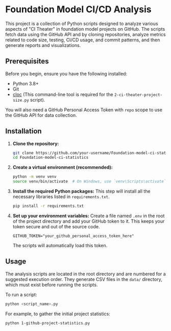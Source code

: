# Foundation Model CI/CD Analysis

This project is a collection of Python scripts designed to analyze various aspects of "CI Theater" in foundation model projects on GitHub. The scripts fetch data using the GitHub API and by cloning repositories, analyze metrics related to code size, testing, CI/CD usage, and commit patterns, and then generate reports and visualizations.

## Prerequisites

Before you begin, ensure you have the following installed:

*   Python 3.8+
*   Git
*   [cloc](https://github.com/AlDanial/cloc) (This command-line tool is required for the `2-ci-theater-project-size.py` script).

You will also need a GitHub Personal Access Token with `repo` scope to use the GitHub API for data collection.

## Installation

1.  **Clone the repository:**
    ```bash
    git clone https://github.com/your-username/Foundation-model-ci-statistics.git
    cd Foundation-model-ci-statistics
    ```

2.  **Create a virtual environment (recommended):**
    ```bash
    python -m venv venv
    source venv/bin/activate  # On Windows, use `venv\Scripts\activate`
    ```

3.  **Install the required Python packages:**
    This step will install all the necessary libraries listed in `requirements.txt`.
    ```bash
    pip install -r requirements.txt
    ```

4.  **Set up your environment variables:**
    Create a file named `.env` in the root of the project directory and add your GitHub token to it. This keeps your token secure and out of the source code.
    ```
    GITHUB_TOKEN="your_github_personal_access_token_here"
    ```
    The scripts will automatically load this token.

## Usage

The analysis scripts are located in the root directory and are numbered for a suggested execution order. They generate CSV files in the `data/` directory, which must exist before running the scripts.

To run a script:
```bash
python <script_name>.py
```

For example, to gather the initial project statistics:
```bash
python 1-github-project-statistics.py
```
